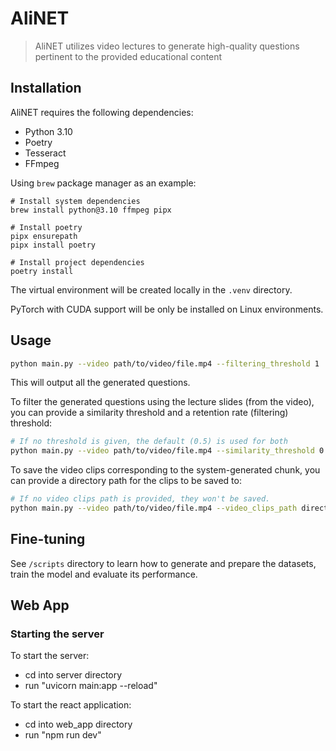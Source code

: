 # AliNET

> AliNET utilizes video lectures to generate high-quality questions pertinent to the provided educational content

## Installation

AliNET requires the following dependencies:

- Python 3.10
- Poetry
- Tesseract
- FFmpeg

Using `brew` package manager as an example:

```shell
# Install system dependencies
brew install python@3.10 ffmpeg pipx

# Install poetry
pipx ensurepath
pipx install poetry

# Install project dependencies
poetry install
```

The virtual environment will be created locally in the `.venv` directory.

PyTorch with CUDA support will be only be installed on Linux environments.

## Usage

```sh
python main.py --video path/to/video/file.mp4 --filtering_threshold 1
```

This will output all the generated questions.

To filter the generated questions using the lecture slides (from the video), you
can provide a similarity threshold and a retention rate (filtering) threshold:

```sh
# If no threshold is given, the default (0.5) is used for both
python main.py --video path/to/video/file.mp4 --similarity_threshold 0.6 --filtering_threshold 0.4
```

To save the video clips corresponding to the system-generated chunk, you can provide a directory path for the clips to be saved to:

```sh
# If no video clips path is provided, they won't be saved.
python main.py --video path/to/video/file.mp4 --video_clips_path directory/to/save/clips/to
```

## Fine-tuning

See `/scripts` directory to learn how to generate and prepare the datasets, train the model and evaluate its performance.

## Web App

### Starting the server

To start the server:

- cd into server directory
- run "uvicorn main:app --reload"

To start the react application:

- cd into web_app directory
- run "npm run dev"
